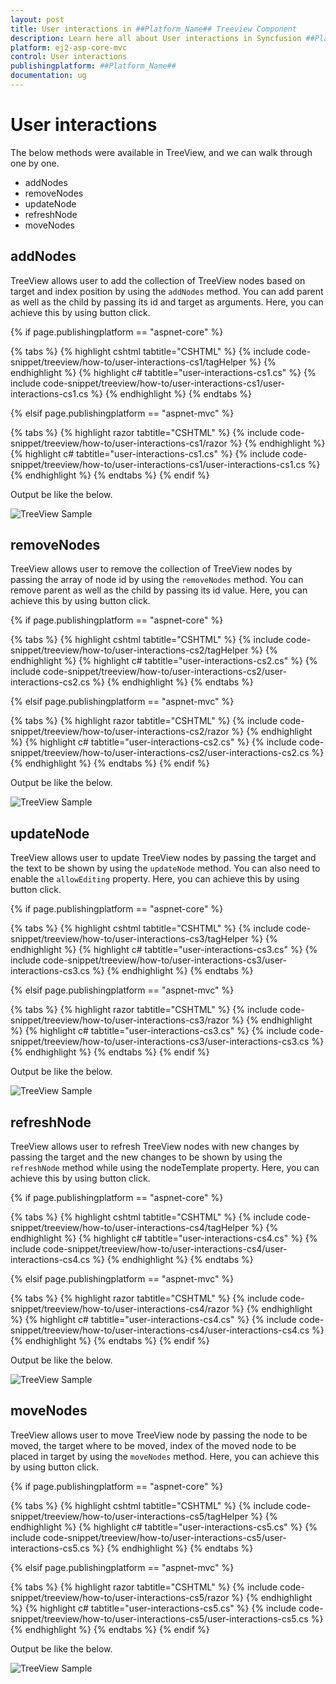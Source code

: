 ```yaml
---
layout: post
title: User interactions in ##Platform_Name## Treeview Component
description: Learn here all about User interactions in Syncfusion ##Platform_Name## Treeview component of syncfusion and more.
platform: ej2-asp-core-mvc
control: User interactions
publishingplatform: ##Platform_Name##
documentation: ug
---
```


# User interactions

The below methods were available in TreeView, and we can walk through one by one.

* addNodes
* removeNodes
* updateNode
* refreshNode
* moveNodes

## addNodes

TreeView allows user to add the collection of TreeView nodes based on target and index position by using the `addNodes` method. You can add parent as well as the child by passing its id and target as arguments. Here, you can achieve this by using button click.

{% if page.publishingplatform == "aspnet-core" %}

{% tabs %}
{% highlight cshtml tabtitle="CSHTML" %}
{% include code-snippet/treeview/how-to/user-interactions-cs1/tagHelper %}
{% endhighlight %}
{% highlight c# tabtitle="user-interactions-cs1.cs" %}
{% include code-snippet/treeview/how-to/user-interactions-cs1/user-interactions-cs1.cs %}
{% endhighlight %}
{% endtabs %}

{% elsif page.publishingplatform == "aspnet-mvc" %}

{% tabs %}
{% highlight razor tabtitle="CSHTML" %}
{% include code-snippet/treeview/how-to/user-interactions-cs1/razor %}
{% endhighlight %}
{% highlight c# tabtitle="user-interactions-cs1.cs" %}
{% include code-snippet/treeview/how-to/user-interactions-cs1/user-interactions-cs1.cs %}
{% endhighlight %}
{% endtabs %}
{% endif %}



Output be like the below.

![TreeView Sample](../images/user-interactions-cs1.PNG)

## removeNodes

TreeView allows user to remove the collection of TreeView nodes by passing the array of node id by using the `removeNodes` method. You can remove parent as well as the child by passing its id value. Here, you can achieve this by using button click.

{% if page.publishingplatform == "aspnet-core" %}

{% tabs %}
{% highlight cshtml tabtitle="CSHTML" %}
{% include code-snippet/treeview/how-to/user-interactions-cs2/tagHelper %}
{% endhighlight %}
{% highlight c# tabtitle="user-interactions-cs2.cs" %}
{% include code-snippet/treeview/how-to/user-interactions-cs2/user-interactions-cs2.cs %}
{% endhighlight %}
{% endtabs %}

{% elsif page.publishingplatform == "aspnet-mvc" %}

{% tabs %}
{% highlight razor tabtitle="CSHTML" %}
{% include code-snippet/treeview/how-to/user-interactions-cs2/razor %}
{% endhighlight %}
{% highlight c# tabtitle="user-interactions-cs2.cs" %}
{% include code-snippet/treeview/how-to/user-interactions-cs2/user-interactions-cs2.cs %}
{% endhighlight %}
{% endtabs %}
{% endif %}



Output be like the below.

![TreeView Sample](../images/user-interactions-cs2.PNG)

## updateNode

TreeView allows user to update TreeView nodes by passing the target and the text to be shown by using the `updateNode` method. You can also need to enable the `allowEditing` property. Here, you can achieve this by using button click.

{% if page.publishingplatform == "aspnet-core" %}

{% tabs %}
{% highlight cshtml tabtitle="CSHTML" %}
{% include code-snippet/treeview/how-to/user-interactions-cs3/tagHelper %}
{% endhighlight %}
{% highlight c# tabtitle="user-interactions-cs3.cs" %}
{% include code-snippet/treeview/how-to/user-interactions-cs3/user-interactions-cs3.cs %}
{% endhighlight %}
{% endtabs %}

{% elsif page.publishingplatform == "aspnet-mvc" %}

{% tabs %}
{% highlight razor tabtitle="CSHTML" %}
{% include code-snippet/treeview/how-to/user-interactions-cs3/razor %}
{% endhighlight %}
{% highlight c# tabtitle="user-interactions-cs3.cs" %}
{% include code-snippet/treeview/how-to/user-interactions-cs3/user-interactions-cs3.cs %}
{% endhighlight %}
{% endtabs %}
{% endif %}



Output be like the below.

![TreeView Sample](../images/user-interactions-cs3.PNG)

## refreshNode

TreeView allows user to refresh TreeView nodes with new changes by passing the target and the new changes to be shown by using the `refreshNode` method while using the nodeTemplate property. Here, you can achieve this by using button click.

{% if page.publishingplatform == "aspnet-core" %}

{% tabs %}
{% highlight cshtml tabtitle="CSHTML" %}
{% include code-snippet/treeview/how-to/user-interactions-cs4/tagHelper %}
{% endhighlight %}
{% highlight c# tabtitle="user-interactions-cs4.cs" %}
{% include code-snippet/treeview/how-to/user-interactions-cs4/user-interactions-cs4.cs %}
{% endhighlight %}
{% endtabs %}

{% elsif page.publishingplatform == "aspnet-mvc" %}

{% tabs %}
{% highlight razor tabtitle="CSHTML" %}
{% include code-snippet/treeview/how-to/user-interactions-cs4/razor %}
{% endhighlight %}
{% highlight c# tabtitle="user-interactions-cs4.cs" %}
{% include code-snippet/treeview/how-to/user-interactions-cs4/user-interactions-cs4.cs %}
{% endhighlight %}
{% endtabs %}
{% endif %}



Output be like the below.

![TreeView Sample](../images/user-interactions-cs4.PNG)

## moveNodes

TreeView allows user to move TreeView node by passing the node to be moved, the target where to be moved, index of the moved node to be placed in target by using the `moveNodes` method. Here, you can achieve this by using button click.

{% if page.publishingplatform == "aspnet-core" %}

{% tabs %}
{% highlight cshtml tabtitle="CSHTML" %}
{% include code-snippet/treeview/how-to/user-interactions-cs5/tagHelper %}
{% endhighlight %}
{% highlight c# tabtitle="user-interactions-cs5.cs" %}
{% include code-snippet/treeview/how-to/user-interactions-cs5/user-interactions-cs5.cs %}
{% endhighlight %}
{% endtabs %}

{% elsif page.publishingplatform == "aspnet-mvc" %}

{% tabs %}
{% highlight razor tabtitle="CSHTML" %}
{% include code-snippet/treeview/how-to/user-interactions-cs5/razor %}
{% endhighlight %}
{% highlight c# tabtitle="user-interactions-cs5.cs" %}
{% include code-snippet/treeview/how-to/user-interactions-cs5/user-interactions-cs5.cs %}
{% endhighlight %}
{% endtabs %}
{% endif %}



Output be like the below.

![TreeView Sample](../images/user-interactions-cs5.PNG)
